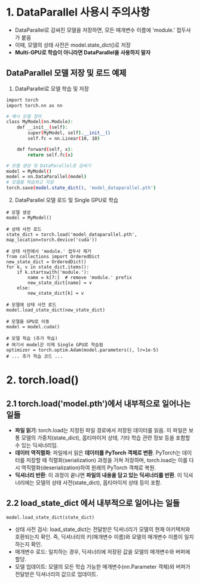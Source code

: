 # 1. DataParallel 사용시 주의사항
- DataParallel로 감싸진 모델을 저장하면, 모든 매개변수 이름에 'module.' 접두사가 붙음
- 이때, 모델의 상태 사전은 model.state_dict()로 저장
- **Multi-GPU로 학습이 아니라면 DataParallel을 사용하지 말자**

## DataParallel 모델 저장 및 로드 예제
1. DataParallel로 모델 학습 및 저장
```bash
import torch
import torch.nn as nn

# 예시 모델 정의
class MyModel(nn.Module):
    def __init__(self):
        super(MyModel, self).__init__()
        self.fc = nn.Linear(10, 10)

    def forward(self, x):
        return self.fc(x)

# 모델 생성 및 DataParallel로 감싸기
model = MyModel()
model = nn.DataParallel(model)
# 모델을 학습하고 저장
torch.save(model.state_dict(), 'model_dataparallel.pth')
```

2. DataParallel 모델 로드 및 Single GPU로 학습
```
# 모델 생성
model = MyModel()

# 상태 사전 로드
state_dict = torch.load('model_dataparallel.pth', map_location=torch.device('cuda'))

# 상태 사전에서 'module.' 접두사 제거
from collections import OrderedDict
new_state_dict = OrderedDict()
for k, v in state_dict.items():
    if k.startswith('module.'):
        name = k[7:]  # remove 'module.' prefix
        new_state_dict[name] = v
    else:
        new_state_dict[k] = v

# 모델에 상태 사전 로드
model.load_state_dict(new_state_dict)

# 모델을 GPU로 이동
model = model.cuda()

# 모델 학습 (추가 학습)
# 여기서 model은 이제 Single GPU로 학습됨
optimizer = torch.optim.Adam(model.parameters(), lr=1e-5)
# ... 추가 학습 코드 ...
```

# 2. torch.load()
## 2.1 torch.load('model.pth')에서 내부적으로 일어나는 일들
- **파일 읽기**: torch.load는 지정된 파일 경로에서 저장된 데이터를 읽음. 이 파일은 보통 모델의 가중치(state_dict), 옵티마이저 상태, 기타 학습 관련 정보 등을 포함할 수 있는 딕셔너리임.
- **데이터 역직렬화**: 파일에서 읽은 **데이터를 PyTorch 객체로 변환**. PyTorch는 데이터를 저장할 때 직렬화(serialization) 과정을 거쳐 저장하며, torch.load는 이를 다시 역직렬화(deserialization)하여 원래의 PyTorch 객체로 복원.
- **딕셔너리 반환**: 이 과정이 끝나면 **파일의 내용을 담고 있는 딕셔너리를 반환**. 이 딕셔너리에는 모델의 상태 사전(state_dict), 옵티마이저 상태 등이 포함.


## 2.2 load_state_dict 에서 내부적으로 일어나는 일들
```
model.load_state_dict(state_dict)
```
- 상태 사전 검사: load_state_dict는 전달받은 딕셔너리가 모델의 현재 아키텍처와 호환되는지 확인. 즉, 딕셔너리의 키(매개변수 이름)와 모델의 매개변수 이름이 일치하는지 확인.
- 매개변수 로드: 일치하는 경우, 딕셔너리에 저장된 값을 모델의 매개변수와 버퍼에 할당.
- 모델 업데이트: 모델의 모든 학습 가능한 매개변수(nn.Parameter 객체)와 버퍼가 전달받은 딕셔너리의 값으로 업데이트.
